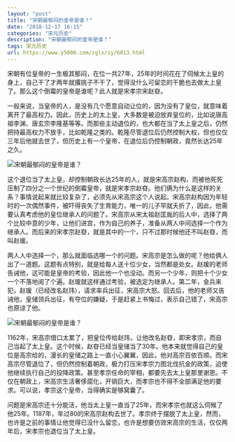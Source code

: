 ```yaml
---
layout: "post"
title: "宋朝最郁闷的皇帝是谁？"
date: "2018-12-17 16:15"
categories: "宋元历史"
description: "宋朝最郁闷的皇帝是谁？"
tags: 宋元历史
url: https://www.y5000.com/zgls/sy/6013.html
---
```






宋朝有位皇帝的一生极其郁闷，在位一共27年，25年的时间花在了伺候太上皇的身上，自己干了才两年就撂挑子不干了，觉得没什么可留恋的干脆也去做太上皇了。那么这个倒霉的皇帝是谁呢？此人就是宋孝宗宋赵昚。

一般来说，当皇帝的人，是没有几个愿意自动让位的，因为没有了皇位，就意味着离开了最高权力。因此，历史上的太上皇，大多数是被迫放弃皇位的，比如说唐高祖李渊、唐玄宗李隆基等等。而那些主动退位的，也大都在当了太上皇之后，仍然把持最高权力不放手，比如乾隆之类的。乾隆尽管退位后仍然控制大权，但也仅仅三年后他就去世了，但历史上有一个皇帝，在退位后仍控制朝政，竟然长达25年之久。

![宋朝最郁闷的皇帝是谁？](/uploads/allimg/161128/6-16112Q40HSD.JPG)

这个退位当了太上皇，却控制朝政长达25年的人，就是宋高宗赵构，而被他死死压制了四分之一个世纪的倒霉皇帝，就是宋孝宗赵昚。他们俩为什么是这样的关系？事情说起来就比较复杂了，必须先从宋高宗这个人说起。宋高宗赵构因为年轻时的一次偶然事件，被吓得丧失了生育能力，唯一的儿子早就夭折了，因此，他需要认真考虑他的皇位继承人的问题了。宋高宗从宋太祖赵匡胤的后人中，选择了两个比较中意的少年，让他们进宫，作为自己的养子，准备从两人中间选择一个作为继承人。而后来的宋孝宗赵昚，就是其中的一个，只不过那时候他还不叫赵昚，而叫赵瑗。

两人人中选择一个，那么就面临选哪一个的问题。宋高宗是怎么做的呢？他给俩人出了一道题。这题有点特别，就是给每人送十位少女，当然都是处女。赵瑗的老师告诫他，这可能是皇帝的考验，因此他一个也没动。而另一个少年，则把十个少女一个不落地阅了个遍。赵瑗就这样通过考验，被选定为继承人。第二年，金兵来犯，赵瑗（已经改名赵玮），请求率兵出征，宋高宗大怒。回去后，他的老师又告诫他，皇储领兵出征，有夺位的嫌疑，于是赶紧上书悔过，表示自己错了，宋高宗也原谅了他。

![宋朝最郁闷的皇帝是谁？](/uploads/allimg/161128/6-16112Q40543I6.JPG)

1162年，宋高宗借口太累了，把皇位传给赵玮，让他改名赵昚，即宋孝宗，而自己当起了太上皇。这个时候，赵昚已经当皇储当了30年。他本来就觉得自己的皇位是高宗给的，漫长的皇储之路上一直小心翼翼，因此，他对高宗百依百顺。而宋高宗尽管退位了，但仍然控制着朝政，极力打压宋孝宗力图北伐抗金的政策，迫使他继续执行自己的投降政策。甚至孝宗任命的宰相，都要先去太上皇那里谢恩。不仅在朝政上，宋高宗生活奢侈腐化，开销巨大，而孝宗也不得不全部满足他的要求。可以说，孝宗这个皇帝，当得确实是够窝囊了。

问题是宋高宗还十分能活，他当太上皇一直当了25年，而宋孝宗也就这么伺候了他25年。1187年，年过80的宋高宗赵构去世了。孝宗终于摆脱了太上皇，然而，也许是之前的事情让他觉得已没什么留恋，也许是想要仿效宋高宗的生活，仅仅两年后，宋孝宗也退位当了太上皇。
